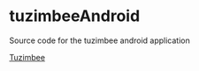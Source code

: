 # tuzimbeeAndroid
Source code for the tuzimbee android application

[Tuzimbee](https://tuzimbee.com/)
